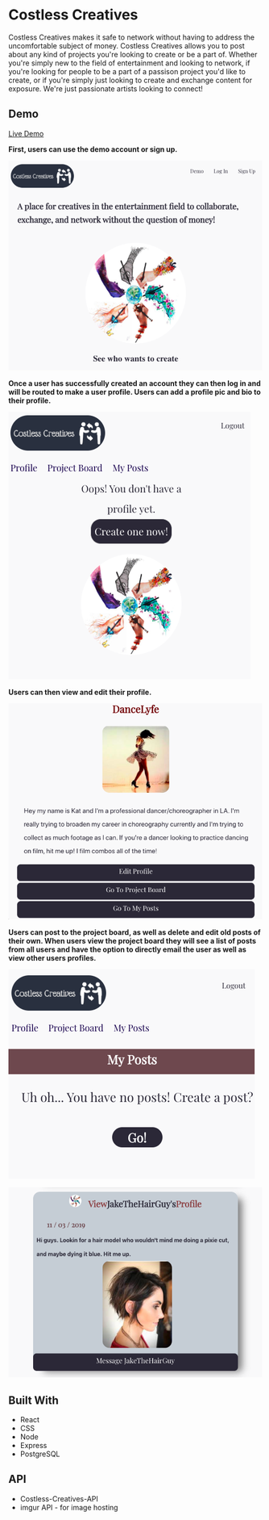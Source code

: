 # **Costless Creatives**

Costless Creatives makes it safe to network without having to address the uncomfortable subject of money. Costless Creatives allows you to post about any kind of projects you're looking to create or be a part of. Whether you're simply new to the field of entertainment and looking to network, if you're looking for people to be a part of a passison project you'd like to create, or if you're simply just looking to create and exchange content for exposure. We're just passionate artists looking to connect!

## **Demo**

[Live Demo](https://costless-creatives.pratttarin.now.sh/)

**First, users can use the demo account or sign up.**

![Costless Creatives screenshot](/src/images/landing.png)

**Once a user has successfully created an account they can then log in and will be routed to make a user profile. Users can add a profile pic and bio to their profile.**

![Costless Creatives screenshot](/src/images/newprofile.png)

**Users can then view and edit their profile.**

![Costless Creatives screenshot](/src/images/profile.png)

**Users can post to the project board, as well as delete and edit old posts of their own. When users view the project board they will see a list of posts from all users and have the option to directly email the user as well as view other users profiles.**

![Costless Creatives screenshot](/src/images/newpost.png)

![Costless Creatives screenshot](/src/images/projectboard.png)

## **Built With**
* React
* CSS
* Node
* Express
* PostgreSQL

## **API**
* Costless-Creatives-API
* imgur API - for image hosting